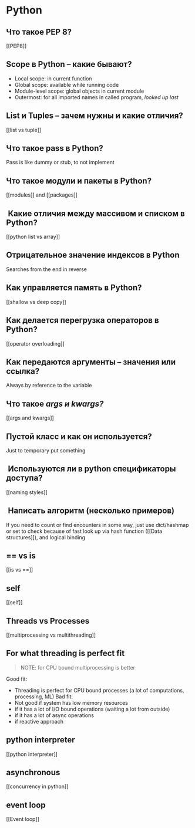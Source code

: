 
# Python
## Что такое PEP 8?
[[PEP8]]
## Scope в Python – какие бывают?
- Local scope: in current function
- Global scope: available while running code
- Module-level scope: global objects in current module
- Outermost: for all imported names in called program, *looked up last*

## List и Tuples – зачем нужны и какие отличия?
[[list vs tuple]]

## Что такое pass в Python?
Pass is like dummy or stub, to not implement 


## Что такое модули и пакеты в Python?
[[modules]] and [[packages]]

##  Какие отличия между массивом и списком в Python?
[[python list vs array]]

## Отрицательное значение индексов в Python
Searches from the end in reverse


## Как управляется память в Python?
[[shallow vs deep copy]]


## Как делается перегрузка операторов в Python?
[[operator overloading]]

## Как передаются аргументы – значения или ссылка?
Always by reference to the variable

## Что такое *args и kwargs?*
[[args and kwargs]]
## Пустой класс и как он используется?
Just to temporary put something

##  Используются ли в python спецификаторы доступа?
[[naming styles]]


##  Написать алгоритм (несколько примеров)
If you need to count or find encounters in some way, just use dict/hashmap or set to check because of fast look up via hash function ([[Data structures]]), and logical binding


## == vs is
[[is vs ==]]


## self
[[self]]

## Threads vs Processes
[[multiprocessing vs multithreading]]


## For what threading is perfect fit
> NOTE: for CPU bound multiprocessing is better

Good fit:
- Threading is perfect for CPU bound processes (a lot of computations, processing, ML)
Bad fit:
- Not good if system has low memory resources
- if it has a lot of I/O bound operations (waiting a lot from outside)
- if it has a lot of async operations
- if reactive approach


## python interpreter
[[python interpreter]]



## asynchronous
[[concurrency in python]]


## event loop
[[Event loop]]